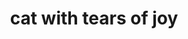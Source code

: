 ---
layout: smileys&people
title: cat with tears of joy
emoji: cat_with_tears_of_joy
permalink: 😹.html
---